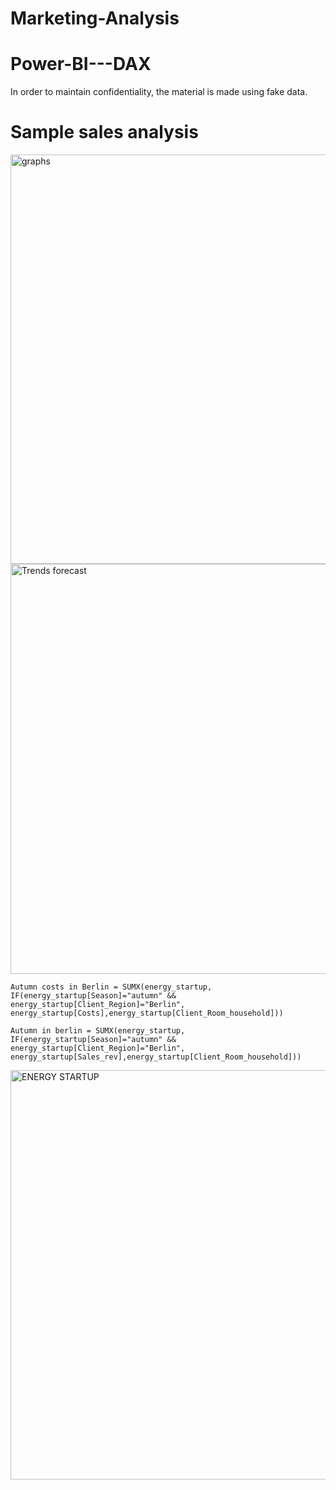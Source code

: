 # Marketing-Analysis

# Power-BI---DAX
In order to maintain confidentiality, the material is made using fake data.

# Sample sales analysis 

<img width="655" alt="graphs" src="https://user-images.githubusercontent.com/47668423/107393561-398fe800-6afb-11eb-8976-7eb6f458ec07.png">

<img width="656" alt="Trends forecast" src="https://user-images.githubusercontent.com/47668423/107393853-87a4eb80-6afb-11eb-9229-e4ae2cd5be70.png">




 ` Autumn costs in Berlin = SUMX(energy_startup, IF(energy_startup[Season]="autumn" && energy_startup[Client_Region]="Berlin", energy_startup[Costs],energy_startup[Client_Room_household])) `
 
 `Autumn in berlin = SUMX(energy_startup, IF(energy_startup[Season]="autumn" && energy_startup[Client_Region]="Berlin", energy_startup[Sales_rev],energy_startup[Client_Room_household]))`
 
 <img width="655" alt="ENERGY STARTUP" src="https://user-images.githubusercontent.com/47668423/107520412-af568b00-6bb1-11eb-919d-f45a46d2b9ee.png">
